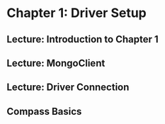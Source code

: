 # Chapter 1: Driver Setup
## Lecture: Introduction to Chapter 1
## Lecture: MongoClient
## Lecture: Driver Connection
## Compass Basics


